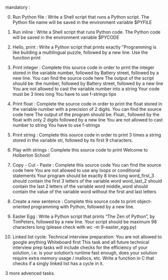 mandatory :

0. Run Python file :
Write a Shell script that runs a Python script.
The Python file name will be saved in the environment variable $PYFILE

1. Run inline :
Write a Shell script that runs Python code.
The Python code will be saved in the environment variable $PYCODE

2. Hello, print :
Write a Python script that prints exactly "Programming is like building a
multilingual puzzle, followed by a new line.
Use the function print

3. Print integer :
Complete this source code in order to print the integer stored in the
variable number, followed by Battery street, followed by a new line.
You can find the source code here
The output of the script should be:
the number, followed by Battery street,
followed by a new line
You are not allowed to cast the variable number into a string
Your code must be 3 lines long
You have to use f-strings tips

4. Print float :
Complete the source code in order to print the float stored in the variable
number with a precision of 2 digits.
You can find the source code here
The output of the program should be:
Float:, followed by the float with only 2 digits
followed by a new line
You are not allowed to cast number to string
You have to use f-strings

5. Print string :
Complete this source code in order to print 3 times a string stored in the
variable str, followed by its first 9 characters.

6. Play with strings :
Complete this source code to print Welcome to Holberton School!

7. Copy - Cut - Paste :
Complete this source code
You can find the source code here
You are not allowed to use any loops or conditional statements
Your program should be exactly 8 lines long
word_first_3 should contain the first 3 letters of the variable word
word_last_2 should contain the last 2 letters of the variable word
middle_word should contain the value of the variable word without the first and last letters

8. Create a new sentence :
Complete this source code to print object-oriented programming with Python, followed by a new line.

9. Easter Egg :
Write a Python script that prints “The Zen of Python”, by TimPeters, followed by a new line.
Your script should be maximum 98 characters long (please check with wc -m 9-easter_egg.py)

10. Linked list cycle:
Technical interview preparation:
You are not allowed to google anything
Whiteboard first
This task and all future technical interview prep tasks will include checks for
the efficiency of your solution, i.e. is your solution’s runtime fast enough,
does your solution require extra memory usage / mallocs, etc.
Write a function in C that checks if a singly linked list has a cycle in it.

3 more advenced tasks.
